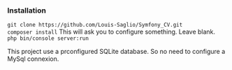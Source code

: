 ### Installation
`git clone https://github.com/Louis-Saglio/Symfony_CV.git`<br>
`composer install` This will ask you to configure something. Leave blank.<br>
`php bin/console server:run`

This project use a prconfigured SQLite database. So no need to configure a MySql connexion.
